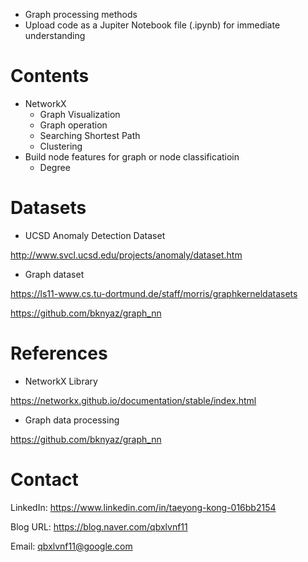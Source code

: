 

- Graph processing methods
- Upload code as a Jupiter Notebook file (.ipynb) for immediate understanding


Contents
=============

- NetworkX
  - Graph Visualization
  - Graph operation
  - Searching Shortest Path
  - Clustering
- Build node features for graph or node classificatioin
  - Degree

Datasets
=============

- UCSD Anomaly Detection Dataset

http://www.svcl.ucsd.edu/projects/anomaly/dataset.htm

- Graph dataset

https://ls11-www.cs.tu-dortmund.de/staff/morris/graphkerneldatasets

https://github.com/bknyaz/graph_nn

References
=============

- NetworkX Library

https://networkx.github.io/documentation/stable/index.html

- Graph data processing

https://github.com/bknyaz/graph_nn

Contact
=============

LinkedIn: https://www.linkedin.com/in/taeyong-kong-016bb2154

Blog URL: https://blog.naver.com/qbxlvnf11

Email: qbxlvnf11@google.com
